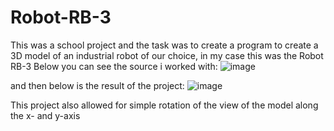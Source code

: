 # Robot-RB-3

This was a school project and the task was to create a program to create a 3D model of an industrial robot of our choice, in my case this was the Robot RB-3
Below you can see the source i worked with:
![image](https://user-images.githubusercontent.com/82973470/217369016-e6552942-d8ad-47e3-a41d-0a66c6a6ad04.png)

and then below is the result of the project:
![image](https://user-images.githubusercontent.com/82973470/217368798-0eb06cc5-2272-417e-8684-541dd45e7b7e.png)

This project also allowed for simple rotation of the view of the model along the x- and y-axis
